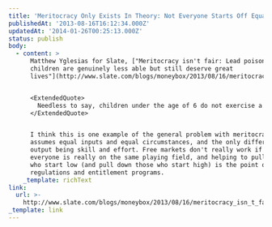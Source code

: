 ```yaml
---
title: 'Meritocracy Only Exists In Theory: Not Everyone Starts Off Equal'
publishedAt: '2013-08-16T16:12:34.000Z'
updatedAt: '2014-01-26T00:25:13.000Z'
status: publish
body:
  - content: >
      Matthew Yglesias for Slate, ["Meritocracy isn't fair: Lead poisoned
      children are genuinely less able but still deserve great
      lives"](http://www.slate.com/blogs/moneybox/2013/08/16/meritocracy_isn_t_fair_lead_poisoned_children_are_genuinely_less_able_but.html):


      <ExtendedQuote>
        Needless to say, children under the age of 6 do not exercise a great deal of choice over where they live or what level of soil testing is done. Nor is it an accident that low-income parents are more likely to be inhabiting the kind of dwellings where their kids are likely to be exposed to toxic levels of lead. I think it takes a fairly perverse outlook on life to believe that a person deserves lifelong economic hardship as a consequence of his parents' having lived in an old house near a freeway when he was a toddler. But the name for that social system is "meritocracy." The non-poisoned infants really will grow up to be adults who really are smarter and really do have better impulse control and ability to do long time-horizon planning. They have more "merit" than the poisoned kids just like Dwight Howard is very genuinely taller and stronger than you or I.
      </ExtendedQuote>


      I think this is one example of the general problem with meritocracy: it
      assumes equal inputs and equal circumstances, and the only difference in
      output being skill and effort. Free markets don't really work if not
      everyone is really on the same playing field, and helping to pull up those
      who start low (and pull down those who start high) is the point of
      regulations and entitlement programs.
    _template: richText
link:
  url: >-
    http://www.slate.com/blogs/moneybox/2013/08/16/meritocracy_isn_t_fair_lead_poisoned_children_are_genuinely_less_able_but.html
_template: link
---
```


